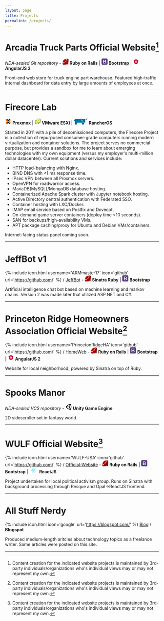 ```yaml
---
layout: page
title: Projects
permalink: /projects/
---
```


# Arcadia Truck Parts Official Website[^1]
*NDA-sealed Git repository* - <img src="/img/ruby.png" height="20" /> **Ruby on Rails** | <img src="/img/bootstrap.png" height="20" /> **Bootstrap** | <img src="/img/angular.png" href="https://proxmox.com/" height="20" /> **AngularJS 2**

Front-end web store for truck engine part warehouse. Featured high-traffic internal dashboard for data entry by large amounts of employees at once.

---

# Firecore Lab
<img src="/img/proxmox.png" height="20" /> **Proxmox** | <img src="/img/esxi.png" height="20" /> **VMware ESXi** | <img src="/img/rancher.png" height="20" /> **RancherOS**

Started in 2011 with a pile of decomissioned computers, the Firecore Project is a collection of repurposed consumer-grade computers running modern virtualization and container solutions. The project serves no commercial purpose, but provides a sandbox for me to learn about emerging technologies with my own equipment (versus my employer's multi-million dollar datacenter). Current solutions and services include:
- HTTP load-balancing with Nginx.
- BIND DNS with <1 ms response time.
- IPsec VPN between all Proxmox servers.
- OpenVPN for roadwarrior access.
- MariaDB(MySQL)/MongoDB database hosting.
- Containerized Apache Spark cluster with Jupyter notebook hosting.
- Active Directory central authentication with Federated SSO.
- Container hosting with LXC/Docker.
- IMAP email service based on Postfix and Dovecot.
- On-demand game server containers (deploy time <10 seconds).
- SAN for backups/high-availability VMs.
- APT package caching/proxy for Ubuntu and Debian VMs/containers.

Internet-facing status panel coming soon.

---

# JeffBot v1
{% include icon.html username='ARMmaster17' icon='github' url='https://github.com/' %} /
[JeffBot](https://github.com/ARMmaster17/JeffBot) - <img src="/img/ruby.png" height="20" /> **Sinatra Ruby** | <img src="/img/bootstrap.png" height="20" /> **Bootstrap**

Artificial intelligence chat bot based on machine learning and markov chains. Version 2 was made later that utilized ASP.NET and C#.

---

# Princeton Ridge Homeowners Association Official Website[^1]
{% include icon.html username='PrincetonRidgeHA' icon='github' url='https://github.com/' %} /
[HomeWeb](https://github.com/PrincetonRidgeHA/HomeWeb) - <img src="/img/ruby.png" height="20" /> **Ruby on Rails** | <img src="/img/bootstrap.png" height="20" /> **Bootstrap** | <img src="/img/angular.png" width="20" height="20" /> **AngularJS 2**

Website for local neighborhood, powered by Sinatra on top of Ruby.

---

# Spooks Manor
*NDA-sealed VCS repository* - <img src="/img/unity2.png" height="20" /> **Unity Game Engine**

2D sidescroller set in fantasy world.

---

# WULF Official Website[^1]
{% include icon.html username='WULF-USA' icon='github' url='https://github.com/' %} /
[Official-Website](https://github.com/WULF-USA/Official-Website) -
<img src="/img/ruby.png" height="20" /> **Ruby on Rails** | <img src="/img/bootstrap.png" height="20" /> **Bootstrap** | <img src="/img/react2.png" height="20" /> **ReactJS**

Project undertaken for local political activism group. Runs on Sinatra with background processing through Resque and Opal->ReactJS frontend.

---

# All Stuff Nerdy
{% include icon.html icon='google' url='https://blogspot.com/' %} [Blog](https://allstuffnerdy.blogspot.com) / **Blogspot**

Produced medium-length aritcles about technology topics as a freelance writer. Some articles were posted on this site.

---

[^1]: Content creation for the indicated website projects is maintained by 3rd-party individuals/organizations who's individual views may or may not represent my own.
